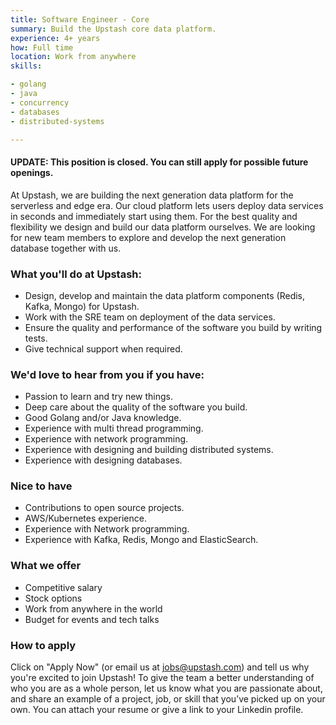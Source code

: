```yaml
---
title: Software Engineer - Core
summary: Build the Upstash core data platform.
experience: 4+ years
how: Full time
location: Work from anywhere
skills:

- golang
- java
- concurrency
- databases
- distributed-systems

---
```


#### UPDATE: This position is closed. You can still apply for possible future openings.

At Upstash, we are building the next generation data platform for the serverless
and edge era.
Our cloud platform lets users deploy data services in seconds and immediately
start using them.
For the best quality and flexibility we design and build our data platform
ourselves.
We are looking for new team members to explore and develop the next generation
database together with us.

### What you'll do at Upstash:

- Design, develop and maintain the data platform components (Redis, Kafka,
  Mongo) for Upstash.
- Work with the SRE team on deployment of the data services.
- Ensure the quality and performance of the software you build by writing tests.
- Give technical support when required.

### We'd love to hear from you if you have:

- Passion to learn and try new things.
- Deep care about the quality of the software you build.
- Good Golang and/or Java knowledge.
- Experience with multi thread programming.
- Experience with network programming.
- Experience with designing and building distributed systems.
- Experience with designing databases.

### Nice to have

- Contributions to open source projects.
- AWS/Kubernetes experience.
- Experience with Network programming.
- Experience with Kafka, Redis, Mongo and ElasticSearch.

### What we offer

- Competitive salary
- Stock options
- Work from anywhere in the world
- Budget for events and tech talks

### How to apply

Click on "Apply Now" (or email us at jobs@upstash.com) and tell us why you're
excited to join Upstash! To give the team a better understanding of who you are
as a whole person, let us know what you are passionate about, and share an
example of a project, job, or skill that you’ve picked up on your own. You can
attach your resume or give a link to your Linkedin profile.
